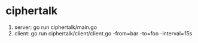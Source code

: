 # ciphertalk

1. server:
    go run ciphertalk/main.go
2. client:
    go run ciphertalk/client/client.go -from=bar -to=foo -interval=15s
